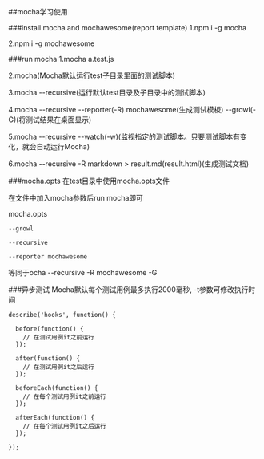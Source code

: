 ##mocha学习使用

###install mocha and mochawesome(report template)
  1.npm i -g mocha
  
  2.npm i -g mochawesome

###run mocha
  1.mocha a.test.js
  
  2.mocha(Mocha默认运行test子目录里面的测试脚本)
  
  3.mocha --recursive(运行默认test目录及子目录中的测试脚本)
  
  4.mocha --recursive --reporter(-R) mochawesome(生成测试模板) --growl(-G)(将测试结果在桌面显示)
  
  5.mocha --recursive --watch(-w)(监视指定的测试脚本。只要测试脚本有变化，就会自动运行Mocha)
  
  6.mocha --recursive -R markdown > result.md(result.html)(生成测试文档)

###mocha.opts
  在test目录中使用mocha.opts文件
  
  在文件中加入mocha参数后run mocha即可
  
  mocha.opts
    
    --growl
    
    --recursive
    
    --reporter mochawesome
    
  等同于ocha --recursive -R mochawesome -G

###异步测试
  Mocha默认每个测试用例最多执行2000毫秒, -t参数可修改执行时间
  

    describe('hooks', function() {

      before(function() {
        // 在测试用例it之前运行
      });

      after(function() {
        // 在测试用例it之后运行
      });

      beforeEach(function() {
        // 在每个测试用例it之前运行
      });

      afterEach(function() {
        // 在每个测试用例it之后运行
      });
      
    });

  
  
  
  
  




